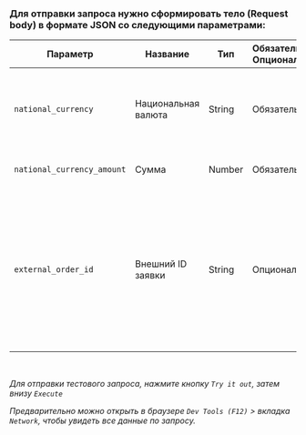 ### Для отправки запроса нужно сформировать тело (Request body) в формате JSON со следующими параметрами:


| Параметр                     | Название            | Тип       | Обязательно/Опционально |Описание    |
|------------------------------|---------------------|-----------|------------------------------|--------------------------------|
| `national_currency`         | Национальная валюта | String    | Обязательно   | Укажите валюту, в которой клиент хочет получить деньги |
| `national_currency_amount` | Сумма               | Number    | Обязательно   | Укажите сумму платежа |
| `external_order_id`        | Внешний ID заявки   | String    | Опционально   | Укажите ID платежа или заявки в вашей системе, чтобы можно было по нему отследить платёж у нас |

<br>

*Для отправки тестового запроса, нажмите кнопку `Try it out`, затем внизу `Execute`*

*Предварительно можно открыть в браузере `Dev Tools (F12)` > вкладка `Network`, чтобы увидеть все данные по запросу.*
